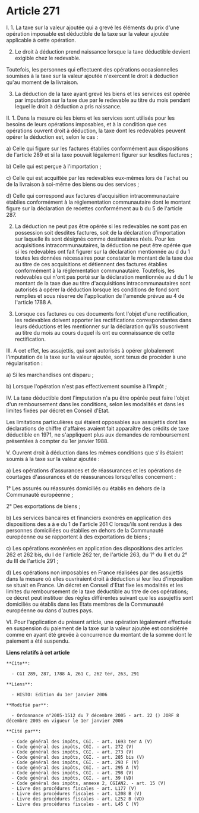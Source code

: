 # Article 271

I. 1. La taxe sur la valeur ajoutée qui a grevé les éléments du prix d'une opération imposable est déductible de la taxe sur
la valeur ajoutée applicable à cette opération.

2. Le droit à déduction prend naissance lorsque la taxe déductible devient exigible chez le redevable.

Toutefois, les personnes qui effectuent des opérations occasionnelles soumises à la taxe sur la valeur ajoutée n'exercent le
droit à déduction qu'au moment de la livraison.

3. La déduction de la taxe ayant grevé les biens et les services est opérée par imputation sur la taxe due par le redevable
au titre du mois pendant lequel le droit à déduction a pris naissance.

II. 1. Dans la mesure où les biens et les services sont utilisés pour les besoins de leurs opérations imposables, et à la
condition que ces opérations ouvrent droit à déduction, la taxe dont les redevables peuvent opérer la déduction est, selon le
cas :

a) Celle qui figure sur les factures établies conformément aux dispositions de l'article 289 et si la taxe pouvait légalement
figurer sur lesdites factures ;

b) Celle qui est perçue à l'importation ;

c) Celle qui est acquittée par les redevables eux-mêmes lors de l'achat ou de la livraison à soi-même des biens ou des
services ;

d) Celle qui correspond aux factures d'acquisition intracommunautaire établies conformément à la réglementation communautaire
dont le montant figure sur la déclaration de recettes conformément au b du 5 de l'article 287.

2. La déduction ne peut pas être opérée si les redevables ne sont pas en possession soit desdites factures, soit de la
déclaration d'importation sur laquelle ils sont désignés comme destinataires réels. Pour les acquisitions
intracommunautaires, la déduction ne peut être opérée que si les redevables ont fait figurer sur la déclaration mentionnée au
d du 1 toutes les données nécessaires pour constater le montant de la taxe due au titre de ces acquisitions et détiennent des
factures établies conformément à la réglementation communautaire. Toutefois, les redevables qui n'ont pas porté sur la
déclaration mentionnée au d du 1 le montant de la taxe due au titre d'acquisitions intracommunautaires sont autorisés à
opérer la déduction lorsque les conditions de fond sont remplies et sous réserve de l'application de l'amende prévue au 4 de
l'article 1788 A.

3. Lorsque ces factures ou ces documents font l'objet d'une rectification, les redevables doivent apporter les rectifications
correspondantes dans leurs déductions et les mentionner sur la déclaration qu'ils souscrivent au titre du mois au cours
duquel ils ont eu connaissance de cette rectification.

III. A cet effet, les assujettis, qui sont autorisés à opérer globalement l'imputation de la taxe sur la valeur ajoutée, sont
tenus de procéder à une régularisation :

a) Si les marchandises ont disparu ;

b) Lorsque l'opération n'est pas effectivement soumise à l'impôt ;

IV. La taxe déductible dont l'imputation n'a pu être opérée peut faire l'objet d'un remboursement dans les conditions, selon
les modalités et dans les limites fixées par décret en Conseil d'Etat.

Les limitations particulières qui étaient opposables aux assujettis dont les déclarations de chiffre d'affaires avaient fait
apparaître des crédits de taxe déductible en 1971, ne s'appliquent plus aux demandes de remboursement présentées à compter du
1er janvier 1988.

V. Ouvrent droit à déduction dans les mêmes conditions que s'ils étaient soumis à la taxe sur la valeur ajoutée :

a) Les opérations d'assurances et de réassurances et les opérations de courtages d'assurances et de réassurances lorsqu'elles
concernent :

1° Les assurés ou réassurés domiciliés ou établis en dehors de la Communauté européenne ;

2° Des exportations de biens ;

b) Les services bancaires et financiers exonérés en application des dispositions des a à e du 1 de l'article 261 C lorsqu'ils
sont rendus à des personnes domiciliées ou établies en dehors de la Communauté européenne ou se rapportent à des exportations
de biens ;

c) Les opérations exonérées en application des dispositions des articles 262 et 262 bis, du I de l'article 262 ter, de
l'article 263, du 1° du II et du 2° du III de l'article 291 ;

d) Les opérations non imposables en France réalisées par des assujettis dans la mesure où elles ouvriraient droit à déduction
si leur lieu d'imposition se situait en France. Un décret en Conseil d'Etat fixe les modalités et les limites du
remboursement de la taxe déductible au titre de ces opérations; ce décret peut instituer des règles différentes suivant que
les assujettis sont domiciliés ou établis dans les Etats membres de la Communauté européenne ou dans d'autres pays.

VI. Pour l'application du présent article, une opération légalement effectuée en suspension du paiement de la taxe sur la
valeur ajoutée est considérée comme en ayant été grevée à concurrence du montant de la somme dont le paiement a été suspendu.

**Liens relatifs à cet article**

	**Cite**:

	  - CGI 289, 287, 1788 A, 261 C, 262 ter, 263, 291

	**Liens**:

	  - HISTO: Edition du 1er janvier 2006

	**Modifié par**:

	  - Ordonnance n°2005-1512 du 7 décembre 2005 - art. 22 () JORF 8 décembre 2005 en vigueur le 1er janvier 2006

	**Cité par**:

	  - Code général des impôts, CGI. - art. 1693 ter A (V)
	  - Code général des impôts, CGI. - art. 272 (V)
	  - Code général des impôts, CGI. - art. 273 (V)
	  - Code général des impôts, CGI. - art. 285 bis (V)
	  - Code général des impôts, CGI. - art. 293 F (V)
	  - Code général des impôts, CGI. - art. 295 A (V)
	  - Code général des impôts, CGI. - art. 298 (V)
	  - Code général des impôts, CGI. - art. 39 (VD)
	  - Code général des impôts, annexe 2, CGIAN2. - art. 15 (V)
	  - Livre des procédures fiscales - art. L177 (V)
	  - Livre des procédures fiscales - art. L208 B (V)
	  - Livre des procédures fiscales - art. L252 B (VD)
	  - Livre des procédures fiscales - art. L45 C (V)
